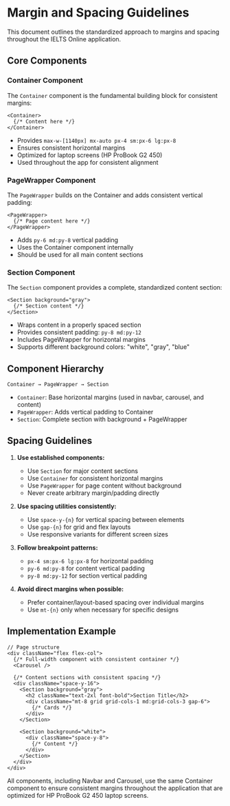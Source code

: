 # Margin and Spacing Guidelines

This document outlines the standardized approach to margins and spacing throughout the IELTS Online application.

## Core Components

### Container Component

The `Container` component is the fundamental building block for consistent margins:

```tsx
<Container>
  {/* Content here */}
</Container>
```

- Provides `max-w-[1140px] mx-auto px-4 sm:px-6 lg:px-8` 
- Ensures consistent horizontal margins
- Optimized for laptop screens (HP ProBook G2 450)
- Used throughout the app for consistent alignment

### PageWrapper Component

The `PageWrapper` builds on the Container and adds consistent vertical padding:

```tsx
<PageWrapper>
  {/* Page content here */}
</PageWrapper>
```

- Adds `py-6 md:py-8` vertical padding
- Uses the Container component internally
- Should be used for all main content sections

### Section Component

The `Section` component provides a complete, standardized content section:

```tsx
<Section background="gray">
  {/* Section content */}
</Section>
```

- Wraps content in a properly spaced section
- Provides consistent padding: `py-8 md:py-12`
- Includes PageWrapper for horizontal margins
- Supports different background colors: "white", "gray", "blue"

## Component Hierarchy

```
Container → PageWrapper → Section
```

- `Container`: Base horizontal margins (used in navbar, carousel, and content)
- `PageWrapper`: Adds vertical padding to Container
- `Section`: Complete section with background + PageWrapper

## Spacing Guidelines

1. **Use established components:**
   - Use `Section` for major content sections
   - Use `Container` for consistent horizontal margins
   - Use `PageWrapper` for page content without background
   - Never create arbitrary margin/padding directly

2. **Use spacing utilities consistently:**
   - Use `space-y-{n}` for vertical spacing between elements
   - Use `gap-{n}` for grid and flex layouts
   - Use responsive variants for different screen sizes

3. **Follow breakpoint patterns:**
   - `px-4 sm:px-6 lg:px-8` for horizontal padding
   - `py-6 md:py-8` for content vertical padding
   - `py-8 md:py-12` for section vertical padding

4. **Avoid direct margins when possible:**
   - Prefer container/layout-based spacing over individual margins
   - Use `mt-{n}` only when necessary for specific designs

## Implementation Example

```tsx
// Page structure
<div className="flex flex-col">
  {/* Full-width component with consistent container */}
  <Carousel />
  
  {/* Content sections with consistent spacing */}
  <div className="space-y-16">
    <Section background="gray">
      <h2 className="text-2xl font-bold">Section Title</h2>
      <div className="mt-8 grid grid-cols-1 md:grid-cols-3 gap-6">
        {/* Cards */}
      </div>
    </Section>
    
    <Section background="white">
      <div className="space-y-8">
        {/* Content */}
      </div>
    </Section>
  </div>
</div>
```

All components, including Navbar and Carousel, use the same Container component to ensure consistent margins throughout the application that are optimized for HP ProBook G2 450 laptop screens. 